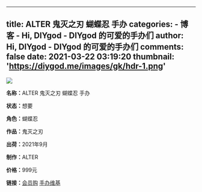 
---
title: ALTER 鬼灭之刃 蝴蝶忍 手办
categories: 
    - 博客
    - Hi, DIYgod - DIYgod 的可爱的手办们
author: Hi, DIYgod - DIYgod 的可爱的手办们
comments: false
date: 2021-03-22 03:19:20
thumbnail: 'https://diygod.me/images/gk/hdr-1.png'
---

<div>   
<div class="gk-img"><picture><source srcset="/images/gk/hdr-1.webp" type="image/webp"><img loading="lazy" src="https://diygod.me/images/gk/hdr-1.png" referrerpolicy="no-referrer"></picture></div><div class="gk-desc"><p><strong>名称：</strong>ALTER 鬼灭之刃 蝴蝶忍 手办</p><p><strong>状态：</strong>想要</p><p><strong>角色：</strong>蝴蝶忍</p><p><strong>作品：</strong>鬼灭之刃</p><p><strong>出荷：</strong>2021年9月</p><p><strong>制作：</strong>ALTER</p><p><strong>价格：</strong>999元</p><p><strong>链接：</strong><a target="_blank" rel="noopener" href="https://mall.bilibili.com/detail.html?loadingShow=1&noTitleBar=1&shopId=2233#noReffer=true&itemsId=10028514&goFrom=na">会员购</a> <a target="_blank" rel="noopener" href="https://www.hpoi.net/hobby/55869">手办维基</a></p></div>  
</div>
            